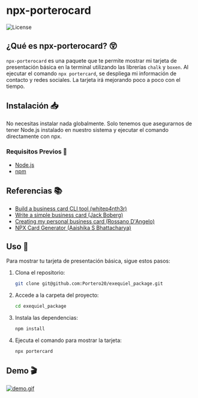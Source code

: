 # npx-porterocard

![License](https://img.shields.io/badge/license-MIT-blue.svg)

## ¿Qué es npx-porterocard? 😲

`npx-porterocard` es una paquete que te permite mostrar mi tarjeta de presentación básica en la terminal utilizando las librerías `chalk` y `boxen`. Al ejecutar el comando `npx portercard`, se despliega mi información de contacto y redes sociales. La tarjeta irá mejorando poco a poco con el tiempo.

## Instalación 📥

No necesitas instalar nada globalmente. Solo tenemos que asegurarnos de tener Node.js instalado en nuestro sistema y ejecutar el comando directamente con npx.

### Requisitos Previos 🔧

- [Node.js](https://nodejs.org/) 
- [npm](https://www.npmjs.com/)

## Referencias 📚

- [Build a business card CLI tool (whitep4nth3r)](https://whitep4nth3r.com/blog/build-a-business-card-cli-tool/)
- [Write a simple business card (Jack Boberg)](https://studioelsa.se/blog/open-source-oss-npx-business-card/)
- [Creating my personal business card (Rossano D'Angelo)](https://dev.to/rossanodan/creating-my-personal-business-card-41of)
- [NPX Card Generator (Aaishika S Bhattacharya)](https://devpost.com/software/npx-card-generator)

## Uso 📄

Para mostrar tu tarjeta de presentación básica, sigue estos pasos:

1. Clona el repositorio:

    ```sh
    git clone git@github.com:Portero20/exequiel_package.git
    ```

2. Accede a la carpeta del proyecto:

    ```sh
    cd exequiel_package
    ```

3. Instala las dependencias:

    ```sh
    npm install
    ```

4. Ejecuta el comando para mostrar la tarjeta:

    ```sh
    npx portercard
    ```

## Demo 🎬

[![demo.gif](https://i.postimg.cc/hhWKJxsk/descarga.gif)](https://postimg.cc/XB8RmrTL)